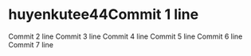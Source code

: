 # huyenkutee44Commit 1 line
Commit 2 line
Commit 3 line
Commit 4 line
Commit 5 line
Commit 6 line
Commit 7 line
